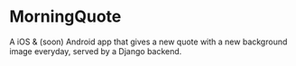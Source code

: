 # MorningQuote
A iOS &amp; (soon) Android app that gives a new quote with a new background image everyday, served by a Django backend.
